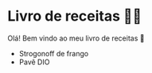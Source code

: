 # Livro de receitas :man_cook:

Olá! Bem vindo ao meu livro de receitas :wave:

- Strogonoff de frango
- Pavê 
DIO
